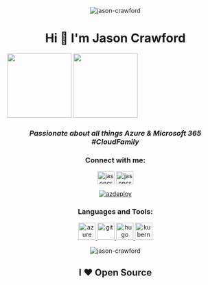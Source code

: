 

<p align="center"> <img src="https://komarev.com/ghpvc/?username=jason-crawford&label=Profile%20views&color=0e75b6&style=flat" alt="jason-crawford" /> </p><h1 align="center">Hi 👋 I'm Jason Crawford</h1>

<p align="Left">
  <img src="https://images.credly.com/images/336eebfc-0ac3-4553-9a67-b402f491f185/azure-administrator-associate-600x600.png" width="150">
  <img src="https://images.credly.com/images/59db067c-f0e9-44a8-bcc7-53a960274bfb/CERT-Associate-Microsoft365-Teams-Administrator.png" width="150"
  <img src="https://images.credly.com/images/59db067c-f0e9-44a8-bcc7-53a960274bfb/CERT-Associate-Microsoft365-Teams-Administrator.png" width="200"
</p>

*<h3 align="center">Passionate about all things Azure & Microsoft 365 #CloudFamily</h3>*

<h3 align="center">Connect with me:</h3>
<p align="center">
<a href="https://twitter.com/jasoncraawford" target="blank"><img align="center" src="https://raw.githubusercontent.com/rahuldkjain/github-profile-readme-generator/master/src/images/icons/Social/twitter.svg" alt="jasoncraawford" height="30" width="40" /></a>
<a href="https://linkedin.com/in/jasoncrawforditengineer" target="blank"><img align="center" src="https://raw.githubusercontent.com/rahuldkjain/github-profile-readme-generator/master/src/images/icons/Social/linked-in-alt.svg" alt="jasoncrawforditengineer" height="30" width="40" /></a>
</p>
  <p align="center"> <a href="https://twitter.com/jasoncraawford" target="blank"><img src="https://img.shields.io/twitter/follow/azdeploy?logo=twitter&style=for-the-badge" alt="azdeploy" /></a> </p>

<h3 align="center">Languages and Tools:</h3>
<p align="center"> <a href="https://azure.microsoft.com/en-in/" target="_blank" rel="noreferrer"> <img src="https://www.vectorlogo.zone/logos/microsoft_azure/microsoft_azure-icon.svg" alt="azure" width="40" height="40"/> </a> <a href="https://git-scm.com/" target="_blank" rel="noreferrer"> <img src="https://www.vectorlogo.zone/logos/git-scm/git-scm-icon.svg" alt="git" width="40" height="40"/> </a> <a href="https://gohugo.io/" target="_blank" rel="noreferrer"> <img src="https://api.iconify.design/logos-hugo.svg" alt="hugo" width="40" height="40"/> </a> <a href="https://kubernetes.io" target="_blank" rel="noreferrer"> <img src="https://www.vectorlogo.zone/logos/kubernetes/kubernetes-icon.svg" alt="kubernetes" width="40" height="40"/> </a> </p>

<p align="center"> <img src="https://github-readme-stats.vercel.app/api?username=jason-crawford&show_icons=true&locale=en" alt="jason-crawford" /></p> <p>

  <h2 align="center">
   I ❤ Open Source
</h2>

